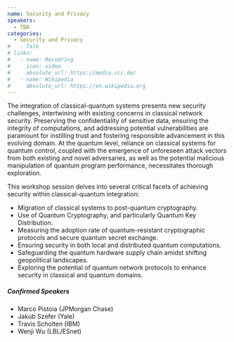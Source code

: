 ```yaml
---
name: Security and Privacy
speakers:
  - TBA
categories:
  - Security and Privacy
#   - Talk
# links:
#   - name: Recodring
#     icon: video
#     absolute_url: https://media.ccc.de/
#   - name: Wikipedia
#     absolute_url: https://en.wikipedia.org
---
```


The integration of classical-quantum systems presents new security challenges, intertwining with existing concerns in classical network security. Preserving the confidentiality of sensitive data, ensuring the integrity of computations, and addressing potential vulnerabilities are paramount for instilling trust and fostering responsible advancement in this evolving domain. At the quantum level, reliance on classical systems for quantum control, coupled with the emergence of unforeseen attack vectors from both existing and novel adversaries, as well as the potential malicious manipulation of quantum program performance, necessitates thorough exploration.

This workshop session delves into several critical facets of achieving security within classical-quantum integration:

- Migration of classical systems to post-quantum cryptography.
- Use of Quantum Cryptography, and particularly Quantum Key Distribution.
- Measuring the adoption rate of quantum-resistant cryptographic protocols and secure quantum secret exchange.
- Ensuring security in both local and distributed quantum computations.
- Safeguarding the quantum hardware supply chain amidst shifting geopolitical landscapes.
- Exploring the potential of quantum network protocols to enhance security in classical and quantum domains.


##### Confirmed Speakers

- Marco Pistoia (JPMorgan Chase)
- Jakub Szefer (Yale)
- Travis Scholten (IBM)
- Wenji Wu (LBL/ESnet)